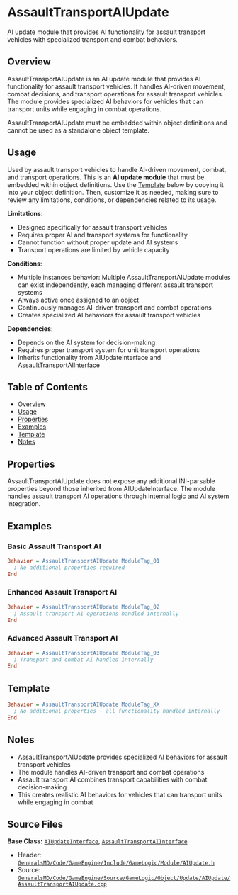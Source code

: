 # AssaultTransportAIUpdate

AI update module that provides AI functionality for assault transport vehicles with specialized transport and combat behaviors.

## Overview

AssaultTransportAIUpdate is an AI update module that provides AI functionality for assault transport vehicles. It handles AI-driven movement, combat decisions, and transport operations for assault transport vehicles. The module provides specialized AI behaviors for vehicles that can transport units while engaging in combat operations.

AssaultTransportAIUpdate must be embedded within object definitions and cannot be used as a standalone object template.

## Usage

Used by assault transport vehicles to handle AI-driven movement, combat, and transport operations. This is an **AI update module** that must be embedded within object definitions. Use the [Template](#template) below by copying it into your object definition. Then, customize it as needed, making sure to review any limitations, conditions, or dependencies related to its usage.

**Limitations**:
- Designed specifically for assault transport vehicles
- Requires proper AI and transport systems for functionality
- Cannot function without proper update and AI systems
- Transport operations are limited by vehicle capacity

**Conditions**:
- Multiple instances behavior: Multiple AssaultTransportAIUpdate modules can exist independently, each managing different assault transport systems
- Always active once assigned to an object
- Continuously manages AI-driven transport and combat operations
- Creates specialized AI behaviors for assault transport vehicles

**Dependencies**:
- Depends on the AI system for decision-making
- Requires proper transport system for unit transport operations
- Inherits functionality from AIUpdateInterface and AssaultTransportAIInterface

## Table of Contents

- [Overview](#overview)
- [Usage](#usage)
- [Properties](#properties)
- [Examples](#examples)
- [Template](#template)
- [Notes](#notes)

## Properties

AssaultTransportAIUpdate does not expose any additional INI-parsable properties beyond those inherited from AIUpdateInterface. The module handles assault transport AI operations through internal logic and AI system integration.

## Examples

### Basic Assault Transport AI
```ini
Behavior = AssaultTransportAIUpdate ModuleTag_01
  ; No additional properties required
End
```

### Enhanced Assault Transport AI
```ini
Behavior = AssaultTransportAIUpdate ModuleTag_02
  ; Assault transport AI operations handled internally
End
```

### Advanced Assault Transport AI
```ini
Behavior = AssaultTransportAIUpdate ModuleTag_03
  ; Transport and combat AI handled internally
End
```

## Template

```ini
Behavior = AssaultTransportAIUpdate ModuleTag_XX
  ; No additional properties - all functionality handled internally
End
```

## Notes

- AssaultTransportAIUpdate provides specialized AI behaviors for assault transport vehicles
- The module handles AI-driven transport and combat operations
- Assault transport AI combines transport capabilities with combat decision-making
- This creates realistic AI behaviors for vehicles that can transport units while engaging in combat

## Source Files

**Base Class:** [`AIUpdateInterface`](../../GeneralsMD/Code/GameEngine/Include/GameLogic/Module/AIUpdate.h), [`AssaultTransportAIInterface`](../../GeneralsMD/Code/GameEngine/Include/GameLogic/Module/AssaultTransportAIUpdate.h)

- Header: [`GeneralsMD/Code/GameEngine/Include/GameLogic/Module/AIUpdate.h`](../../GeneralsMD/Code/GameEngine/Include/GameLogic/Module/AIUpdate.h)
- Source: [`GeneralsMD/Code/GameEngine/Source/GameLogic/Object/Update/AIUpdate/AssaultTransportAIUpdate.cpp`](../../GeneralsMD/Code/GameEngine/Source/GameLogic/Object/Update/AIUpdate/AssaultTransportAIUpdate.cpp)

